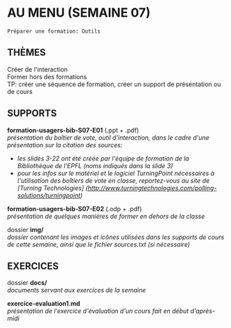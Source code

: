 # AU MENU (SEMAINE 07)

`Préparer une formation: Outils`

## THÈMES
Créer de l'interaction   
Former hors des formations   
TP: créer une séquence de formation, créer un support de présentation ou de cours

## SUPPORTS
**formation-usagers-bib-S07-E01** (.ppt + .pdf)   
*présentation du boîtier de vote, outil d'interaction, dans le cadre d'une présentation sur la citation des sources:*   
* *les slides 3-22 ont été créée par l'équipe de formation de la Bibliothèque de l'EPFL (noms indiqués dans la slide 3)*   
* *pour les infos sur le matériel et le logiciel TurningPoint nécessaires à l'utilisation des boîtiers de vote en classe, reportez-vous au site de [Turning Technologies] (http://www.turningtechnologies.com/polling-solutions/turningpoint)*

**formation-usagers-bib-S07-E02** (.odp + .pdf)   
*présentation de quelques manières de former en dehors de la classe*

dossier **img/**   
*dossier contenant les images et icônes utilisées dans les supports de cours de cette semaine, ainsi que le fichier sources.txt (si nécessaire)*

## EXERCICES
dossier **docs/**   
*documents servant aux exercices de la semaine*

**exercice-evaluation1.md**   
*présentation de l'exercice d'évaluation d'un cours fait en début d'après-midi*
